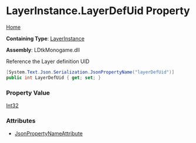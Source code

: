 # LayerInstance\.LayerDefUid Property

[Home](../../../README.md)

**Containing Type**: [LayerInstance](../README.md)

**Assembly**: LDtkMonogame\.dll

  
Reference the Layer definition UID

```csharp
[System.Text.Json.Serialization.JsonPropertyName("layerDefUid")]
public int LayerDefUid { get; set; }
```

### Property Value

[Int32](https://docs.microsoft.com/en-us/dotnet/api/system.int32)

### Attributes

* [JsonPropertyNameAttribute](https://docs.microsoft.com/en-us/dotnet/api/system.text.json.serialization.jsonpropertynameattribute)

